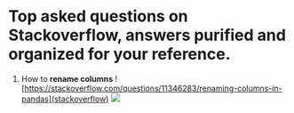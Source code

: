 # Top asked questions on Stackoverflow, answers purified and organized for your reference. 

1. How to **rename columns**  ![https://stackoverflow.com/questions/11346283/renaming-columns-in-pandas](stackoverflow)  ![](purified)
